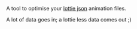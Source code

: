 A tool to optimise your [lottie json](https://en.wikipedia.org/wiki/Lottie_(file_format)) animation files.

A lot of data goes in; a lottie less data comes out ;)